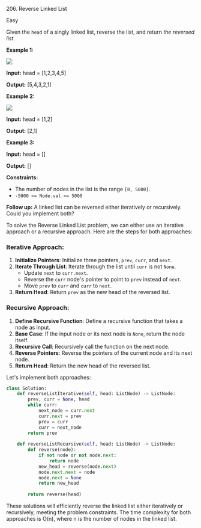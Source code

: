 206\. Reverse Linked List

Easy

Given the `head` of a singly linked list, reverse the list, and return _the reversed list_.

**Example 1:**

![](https://assets.leetcode.com/uploads/2021/02/19/rev1ex1.jpg)

**Input:** head = [1,2,3,4,5]

**Output:** [5,4,3,2,1] 

**Example 2:**

![](https://assets.leetcode.com/uploads/2021/02/19/rev1ex2.jpg)

**Input:** head = [1,2]

**Output:** [2,1] 

**Example 3:**

**Input:** head = []

**Output:** [] 

**Constraints:**

*   The number of nodes in the list is the range `[0, 5000]`.
*   `-5000 <= Node.val <= 5000`

**Follow up:** A linked list can be reversed either iteratively or recursively. Could you implement both?

To solve the Reverse Linked List problem, we can either use an iterative approach or a recursive approach. Here are the steps for both approaches:

### Iterative Approach:
1. **Initialize Pointers**: Initialize three pointers, `prev`, `curr`, and `next`.
2. **Iterate Through List**: Iterate through the list until `curr` is not `None`.
   - Update `next` to `curr.next`.
   - Reverse the `curr` node's pointer to point to `prev` instead of `next`.
   - Move `prev` to `curr` and `curr` to `next`.
3. **Return Head**: Return `prev` as the new head of the reversed list.

### Recursive Approach:
1. **Define Recursive Function**: Define a recursive function that takes a node as input.
2. **Base Case**: If the input node or its next node is `None`, return the node itself.
3. **Recursive Call**: Recursively call the function on the next node.
4. **Reverse Pointers**: Reverse the pointers of the current node and its next node.
5. **Return Head**: Return the new head of the reversed list.

Let's implement both approaches:

```python
class Solution:
    def reverseListIterative(self, head: ListNode) -> ListNode:
        prev, curr = None, head
        while curr:
            next_node = curr.next
            curr.next = prev
            prev = curr
            curr = next_node
        return prev
    
    def reverseListRecursive(self, head: ListNode) -> ListNode:
        def reverse(node):
            if not node or not node.next:
                return node
            new_head = reverse(node.next)
            node.next.next = node
            node.next = None
            return new_head
        
        return reverse(head)
```

These solutions will efficiently reverse the linked list either iteratively or recursively, meeting the problem constraints. The time complexity for both approaches is O(n), where n is the number of nodes in the linked list.